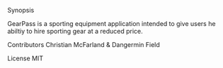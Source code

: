 Synopsis

GearPass is a sporting equipment application intended to give users he abiltiy to hire sporting gear at a reduced price.

Contributors Christian McFarland & Dangermin Field

License MIT
